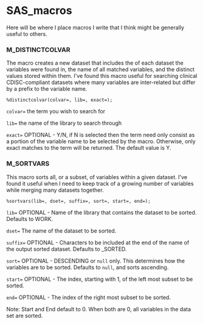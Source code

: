# SAS_macros

Here will be where I place macros I write that I think might be generally useful to others.

### M_DISTINCTCOLVAR

The macro creates a new dataset that includes the of each dataset the variables were found in, the name of all matched variables, and the distinct values stored within them. I've found this macro useful for searching clinical CDISC-compliant datasets where many variables are inter-related but differ by a prefix to the variable name.

```
%distinctcolvar(colvar=, lib=, exact=);
```
`colvar=` the term you wish to search for

`lib=` the name of the library to search through

`exact=` OPTIONAL - Y/N, if N is selected then the term need only consist as a portion of the variable name to be selected by the macro.  Otherwise, only exact matches to the term will be returned.  The default value is Y.


### M_SORTVARS

This macro sorts all, or a subset, of variables within a given dataset. I've found it useful when I need to keep track of a growing number of variables while merging many datasets together.

```
%sortvars(lib=, dset=, suffix=, sort=, start=, end=);
```

`lib=` OPTIONAL - Name of the library that contains the dataset to be sorted.  Defaults to WORK.

`dset=` The name of the dataset to be sorted.

`suffix=` OPTIONAL - Characters to be included at the end of the name of the output sorted dataset.  Defaults to _SORTED.

`sort=` OPTIONAL - DESCENDING or `null` only.  This determines how the variables are to be sorted.  Defaults to `null`, and sorts ascending.

`start=` OPTIONAL - The index, starting with 1, of the left most subset to be sorted.

`end=` OPTIONAL - The index of the right most subset to be sorted.

Note: Start and End default to 0.  When both are 0, all variables in the data set are sorted.
